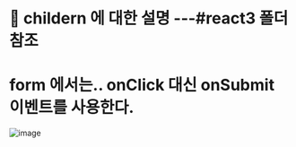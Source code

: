 
# 👼 childern 에 대한 설명 ---#react3 폴더 참조

# form 에서는.. onClick 대신 onSubmit 이벤트를 사용한다.
![image](https://github.com/hani10004/react_basic/assets/129706997/d64b8d1d-4b4a-4b10-9900-6cbd5eec5ce6)


